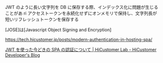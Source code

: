 JWT のように長い文字列を DB に保存する際、インデックス化に問題が生じることがあ ri アクセストークンを永続化せずにオンメモリで保持し、文字列長が短いリフレッシュトークンを保存する

[JOSE]は[Javascript Object Signing and Encryption]

https://tech.hicustomer.jp/posts/modern-authentication-in-hosting-spa/

[JWT を使った今どきの SPA の認証について | HiCustomer Lab - HiCustomer Developer&#39;s Blog](https://tech.hicustomer.jp/posts/modern-authentication-in-hosting-spa/)
